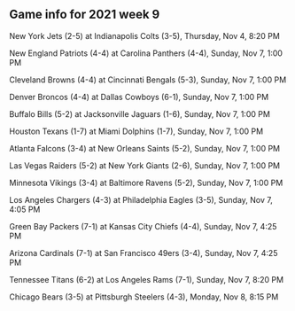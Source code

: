 ## Game info for 2021 week 9
New York Jets (2-5) at Indianapolis Colts (3-5), Thursday, Nov 4, 8:20 PM



New England Patriots (4-4) at Carolina Panthers (4-4), Sunday, Nov 7, 1:00 PM

Cleveland Browns (4-4) at Cincinnati Bengals (5-3), Sunday, Nov 7, 1:00 PM

Denver Broncos (4-4) at Dallas Cowboys (6-1), Sunday, Nov 7, 1:00 PM

Buffalo Bills (5-2) at Jacksonville Jaguars (1-6), Sunday, Nov 7, 1:00 PM

Houston Texans (1-7) at Miami Dolphins (1-7), Sunday, Nov 7, 1:00 PM

Atlanta Falcons (3-4) at New Orleans Saints (5-2), Sunday, Nov 7, 1:00 PM

Las Vegas Raiders (5-2) at New York Giants (2-6), Sunday, Nov 7, 1:00 PM

Minnesota Vikings (3-4) at Baltimore Ravens (5-2), Sunday, Nov 7, 1:00 PM



Los Angeles Chargers (4-3) at Philadelphia Eagles (3-5), Sunday, Nov 7, 4:05 PM

Green Bay Packers (7-1) at Kansas City Chiefs (4-4), Sunday, Nov 7, 4:25 PM

Arizona Cardinals (7-1) at San Francisco 49ers (3-4), Sunday, Nov 7, 4:25 PM



Tennessee Titans (6-2) at Los Angeles Rams (7-1), Sunday, Nov 7, 8:20 PM



Chicago Bears (3-5) at Pittsburgh Steelers (4-3), Monday, Nov 8, 8:15 PM

